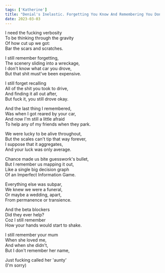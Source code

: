 ```yaml
---  
tags: ['Katherine']  
title: "Denial's Inelastic. Forgetting You Know And Remembering You Don't: A Formal Disproof Of The KK Thesis"  
date: 2023-03-03  
---
```


I need the fucking verbosity  
To be thinking through the gravity  
Of how cut up we got:  
Bar the scars and scratches.

I still remember forgetting,  
The scenery sliding into a wreckage,  
I don't know what car you drove,  
But that shit must've been expensive.

I still forget recalling  
All of the shit you took to drive,  
And finding it all out after,  
But fuck it, you still drove okay.

And the last thing I remembered,  
Was when I got reared by your car,  
And now I'm still a little afraid  
To help any of my friends when they park.

We were lucky to be alive throughout,  
But the scales can't tip that way forever,  
I suppose that it aggregates,  
And your luck was only average.

Chance made us bite guesswork's bullet,  
But I remember us mapping it out,  
Like a single big decision graph  
Of an Imperfect Information Game.

Everything else was subpar,  
We knew we were a funeral,  
Or maybe a wedding, apart,  
From permanence or transience.

And the beta blockers  
Did they ever help?  
Coz I still remember  
How your hands would start to shake.

I still remember your mum  
When she loved me,  
And when she didn't,  
But I don't remember her name,

Just fucking called her 'aunty'  
(I'm sorry)
